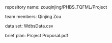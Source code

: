 repository name: zouqinjing/PHBS_TQFML/Project

team members: Qinjing Zou

data set: WdbsData.csv

brief plan: Project Proposal.pdf
